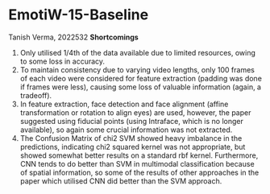 # EmotiW-15-Baseline
Tanish Verma, 2022532
**Shortcomings**
1. Only utilised 1/4th of the data available due to limited resources, owing to some loss in accuracy.
2. To maintain consistency due to varying video lengths, only 100 frames of each video were considered for feature extraction (padding was done if frames were less), causing some loss of valuable information (again, a tradeoff).
3. In feature extraction, face detection and face alignment (affine transformation or rotation to align eyes) are used, however, the paper suggested using fiducial points (using Intraface, which is no longer available), so again some crucial information was not extracted.
4. The Confusion Matrix of chi2 SVM showed heavy imbalance in the predictions, indicating chi2 squared kernel was not appropriate, but showed somewhat better results on a standard rbf kernel. Furthermore, CNN tends to do better than SVM in multimodal classification because of spatial information, so some of the results of other approaches in the paper which utilised CNN did better than the SVM approach.
